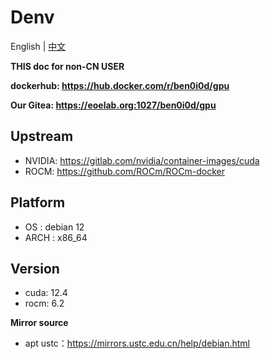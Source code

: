 # Denv
English | [中文](README_CN.md)

**THIS doc for non-CN USER**

**dockerhub: https://hub.docker.com/r/ben0i0d/gpu**

**Our Gitea: https://eoelab.org:1027/ben0i0d/gpu**

## Upstream
* NVIDIA: https://gitlab.com/nvidia/container-images/cuda
* ROCM: https://github.com/ROCm/ROCm-docker

## Platform
* OS : debian 12
* ARCH : x86_64

## Version
* cuda: 12.4
* rocm: 6.2

**Mirror source**
* apt ustc：https://mirrors.ustc.edu.cn/help/debian.html
